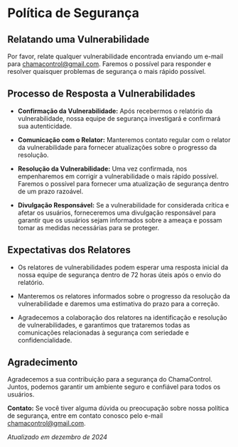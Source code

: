 # Política de Segurança

## Relatando uma Vulnerabilidade

Por favor, relate qualquer vulnerabilidade encontrada enviando um e-mail para [chamacontrol@gmail.com](mailto:chamacontrol@gmail.com). Faremos o possível para responder e resolver quaisquer problemas de segurança o mais rápido possível.

## Processo de Resposta a Vulnerabilidades

- **Confirmação da Vulnerabilidade:** Após recebermos o relatório da vulnerabilidade, nossa equipe de segurança investigará e confirmará sua autenticidade.

- **Comunicação com o Relator:** Manteremos contato regular com o relator da vulnerabilidade para fornecer atualizações sobre o progresso da resolução.

- **Resolução da Vulnerabilidade:** Uma vez confirmada, nos empenharemos em corrigir a vulnerabilidade o mais rápido possível. Faremos o possível para fornecer uma atualização de segurança dentro de um prazo razoável.

- **Divulgação Responsável:** Se a vulnerabilidade for considerada crítica e afetar os usuários, forneceremos uma divulgação responsável para garantir que os usuários sejam informados sobre a ameaça e possam tomar as medidas necessárias para se proteger.

## Expectativas dos Relatores

- Os relatores de vulnerabilidades podem esperar uma resposta inicial da nossa equipe de segurança dentro de 72 horas úteis após o envio do relatório.

- Manteremos os relatores informados sobre o progresso da resolução da vulnerabilidade e daremos uma estimativa do prazo para a correção.

- Agradecemos a colaboração dos relatores na identificação e resolução de vulnerabilidades, e garantimos que trataremos todas as comunicações relacionadas à segurança com seriedade e confidencialidade.

## Agradecimento

Agradecemos a sua contribuição para a segurança do ChamaControl. Juntos, podemos garantir um ambiente seguro e confiável para todos os usuários.

**Contato:** Se você tiver alguma dúvida ou preocupação sobre nossa política de segurança, entre em contato conosco pelo e-mail [chamacontrol@gmail.com](mailto:chamacontrol@gmail.com).

_Atualizado em dezembro de 2024_
